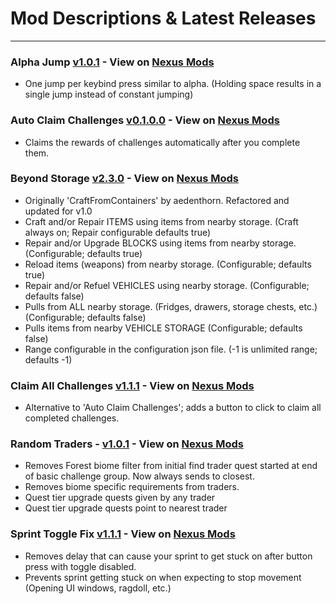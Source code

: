 # Mod Descriptions & Latest Releases

---

### Alpha Jump [v1.0.1](https://github.com/unv-annihilator/7D2D_Mods/releases/tag/AlphaJump_v1.0.1) - View on [Nexus Mods](https://www.nexusmods.com/7daystodie/mods/5103)

- One jump per keybind press similar to alpha. (Holding space results in a single jump instead of constant jumping)

### Auto Claim Challenges [v0.1.0.0](https://github.com/unv-annihilator/7D2D_Mods/releases/tag/AutoClaimChallenges_v0.1.0.0) - View on [Nexus Mods](https://www.nexusmods.com/7daystodie/mods/5065)

- Claims the rewards of challenges automatically after you complete them.

### Beyond Storage [v2.3.0](https://github.com/unv-annihilator/7D2D_Mods/releases/tag/BeyondStorage_v2.3.0) - View on [Nexus Mods](https://www.nexusmods.com/7daystodie/mods/5087)

- Originally 'CraftFromContainers' by aedenthorn. Refactored and updated for v1.0
- Craft and/or Repair ITEMS using items from nearby storage. (Craft always on; Repair configurable defaults true)
- Repair and/or Upgrade BLOCKS using items from nearby storage. (Configurable; defaults true)
- Reload items (weapons) from nearby storage. (Configurable; defaults true)
- Repair and/or Refuel VEHICLES using nearby storage. (Configurable; defaults false)
- Pulls from ALL nearby storage. (Fridges, drawers, storage chests, etc.) (Configurable; defaults false)
- Pulls items from nearby VEHICLE STORAGE (Configurable; defaults false)
- Range configurable in the configuration json file. (-1 is unlimited range; defaults -1)

### Claim All Challenges [v1.1.1](https://github.com/unv-annihilator/7D2D_Mods/releases/tag/ClaimAllChallenges_v1.1.1-exp.1.0%2B313) - View on [Nexus Mods](https://www.nexusmods.com/7daystodie/mods/5155)

- Alternative to 'Auto Claim Challenges'; adds a button to click to claim all completed challenges.

### Random Traders - [v1.0.1](https://github.com/unv-annihilator/7D2D_Mods/releases/tag/RandomTraders_v1.0.1) - View on [Nexus Mods](https://www.nexusmods.com/7daystodie/mods/5071)

- Removes Forest biome filter from initial find trader quest started at end of basic challenge group. Now always sends to closest.
- Removes biome specific requirements from traders.
- Quest tier upgrade quests given by any trader
- Quest tier upgrade quests point to nearest trader

### Sprint Toggle Fix [v1.1.1](https://github.com/unv-annihilator/7D2D_Mods/releases/tag/SprintToggleFix_v1.1.1) - View on [Nexus Mods](https://www.nexusmods.com/7daystodie/mods/5070)

- Removes delay that can cause your sprint to get stuck on after button press with toggle disabled.
- Prevents sprint getting stuck on when expecting to stop movement (Opening UI windows, ragdoll, etc.)

